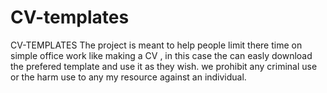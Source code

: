 # CV-templates
CV-TEMPLATES The project is meant to help people limit there time on simple office work like making a CV , in this case the can easly download the prefered template and use it as they wish. we prohibit any criminal use or the harm use to any my resource against an individual.
